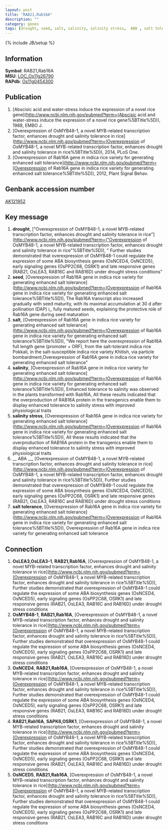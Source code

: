 ```yaml
---
layout: post
title: "RAB21,Rab16A"
description: ""
category: genes
tags: [drought, seed, salt, salinity, salinity stress,  ABA , salt tolerance]
---
```

{% include JB/setup %}

## Information
__Symbol__: RAB21,Rab16A  
__MSU__: [LOC_Os11g26790](http://rice.plantbiology.msu.edu/cgi-bin/ORF_infopage.cgi?orf=LOC_Os11g26790)  
__RAPdb__: [Os11g0454300](http://rapdb.dna.affrc.go.jp/viewer/gbrowse_details/irgsp1?name=Os11g0454300)  

## Publication
1. [Abscisic acid and water-stress induce the expression of a novel rice gene](http://www.ncbi.nlm.nih.gov/pubmed?term=(Abscisic acid and water-stress induce the expression of a novel rice gene%5BTitle%5D)), 1988, EMBO J.
2. [Overexpression of OsMYB48-1, a novel MYB-related transcription factor, enhances drought and salinity tolerance in rice](http://www.ncbi.nlm.nih.gov/pubmed?term=(Overexpression of OsMYB48-1, a novel MYB-related transcription factor, enhances drought and salinity tolerance in rice%5BTitle%5D)), 2014, PLoS One.
3. [Overexpression of Rab16A gene in indica rice variety for generating enhanced salt tolerance](http://www.ncbi.nlm.nih.gov/pubmed?term=(Overexpression of Rab16A gene in indica rice variety for generating enhanced salt tolerance%5BTitle%5D)), 2012, Plant Signal Behav.

## Genbank accession number
[AK121952](http://www.ncbi.nlm.nih.gov/nuccore/AK121952)

## Key message
1. __drought__, ["Overexpression of OsMYB48-1, a novel MYB-related transcription factor, enhances drought and salinity tolerance in rice"](http://www.ncbi.nlm.nih.gov/pubmed?term=("Overexpression of OsMYB48-1, a novel MYB-related transcription factor, enhances drought and salinity tolerance in rice"%5BTitle%5D)), " Further studies demonstrated that overexpression of OsMYB48-1 could regulate the expression of some ABA biosynthesis genes (OsNCED4, OsNCED5), early signaling genes (OsPP2C68, OSRK1) and late responsive genes (RAB21, OsLEA3, RAB16C and RAB16D) under drought stress conditions"
2. __seed__, [Overexpression of Rab16A gene in indica rice variety for generating enhanced salt tolerance](http://www.ncbi.nlm.nih.gov/pubmed?term=(Overexpression of Rab16A gene in indica rice variety for generating enhanced salt tolerance%5BTitle%5D)),  The Rab16A transcript also increased gradually with seed maturity, with its maximal accumulation at 30 d after pollination (DAP) i,, fully matured seeds, explaining the protective role of Rab16A gene during seed maturation
3. __salt__, [Overexpression of Rab16A gene in indica rice variety for generating enhanced salt tolerance](http://www.ncbi.nlm.nih.gov/pubmed?term=(Overexpression of Rab16A gene in indica rice variety for generating enhanced salt tolerance%5BTitle%5D)), "We report here the overexpression of Rab16A full length gene (promoter + ORF), from the salt-tolerant indica rice Pokkali, in the salt-susceptible indica rice variety Khitish, via particle bombardment,Overexpression of Rab16A gene in indica rice variety for generating enhanced salt tolerance"
4. __salinity__, [Overexpression of Rab16A gene in indica rice variety for generating enhanced salt tolerance](http://www.ncbi.nlm.nih.gov/pubmed?term=(Overexpression of Rab16A gene in indica rice variety for generating enhanced salt tolerance%5BTitle%5D)),  Enhanced tolerance to salinity was observed in the plants transformed with Rab16A, All these results indicated that the overproduction of RAB16A protein in the transgenics enable them to display enhanced tolerance to salinity stress with improved physiological traits
5. __salinity stress__, [Overexpression of Rab16A gene in indica rice variety for generating enhanced salt tolerance](http://www.ncbi.nlm.nih.gov/pubmed?term=(Overexpression of Rab16A gene in indica rice variety for generating enhanced salt tolerance%5BTitle%5D)),  All these results indicated that the overproduction of RAB16A protein in the transgenics enable them to display enhanced tolerance to salinity stress with improved physiological traits
6. __ ABA __, [Overexpression of OsMYB48-1, a novel MYB-related transcription factor, enhances drought and salinity tolerance in rice](http://www.ncbi.nlm.nih.gov/pubmed?term=(Overexpression of OsMYB48-1, a novel MYB-related transcription factor, enhances drought and salinity tolerance in rice%5BTitle%5D)),  Further studies demonstrated that overexpression of OsMYB48-1 could regulate the expression of some ABA biosynthesis genes (OsNCED4, OsNCED5), early signaling genes (OsPP2C68, OSRK1) and late responsive genes (RAB21, OsLEA3, RAB16C and RAB16D) under drought stress conditions
7. __salt tolerance__, [Overexpression of Rab16A gene in indica rice variety for generating enhanced salt tolerance](http://www.ncbi.nlm.nih.gov/pubmed?term=(Overexpression of Rab16A gene in indica rice variety for generating enhanced salt tolerance%5BTitle%5D)), Overexpression of Rab16A gene in indica rice variety for generating enhanced salt tolerance

## Connection
1. __OsLEA3,OsLEA3-1__, __RAB21,Rab16A__, [Overexpression of OsMYB48-1, a novel MYB-related transcription factor, enhances drought and salinity tolerance in rice](http://www.ncbi.nlm.nih.gov/pubmed?term=(Overexpression of OsMYB48-1, a novel MYB-related transcription factor, enhances drought and salinity tolerance in rice%5BTitle%5D)),  Further studies demonstrated that overexpression of OsMYB48-1 could regulate the expression of some ABA biosynthesis genes (OsNCED4, OsNCED5), early signaling genes (OsPP2C68, OSRK1) and late responsive genes (RAB21, OsLEA3, RAB16C and RAB16D) under drought stress conditions
2. __OsMYB48-1__, __RAB21,Rab16A__, [Overexpression of OsMYB48-1, a novel MYB-related transcription factor, enhances drought and salinity tolerance in rice](http://www.ncbi.nlm.nih.gov/pubmed?term=(Overexpression of OsMYB48-1, a novel MYB-related transcription factor, enhances drought and salinity tolerance in rice%5BTitle%5D)),  Further studies demonstrated that overexpression of OsMYB48-1 could regulate the expression of some ABA biosynthesis genes (OsNCED4, OsNCED5), early signaling genes (OsPP2C68, OSRK1) and late responsive genes (RAB21, OsLEA3, RAB16C and RAB16D) under drought stress conditions
3. __OsNCED4__, __RAB21,Rab16A__, [Overexpression of OsMYB48-1, a novel MYB-related transcription factor, enhances drought and salinity tolerance in rice](http://www.ncbi.nlm.nih.gov/pubmed?term=(Overexpression of OsMYB48-1, a novel MYB-related transcription factor, enhances drought and salinity tolerance in rice%5BTitle%5D)),  Further studies demonstrated that overexpression of OsMYB48-1 could regulate the expression of some ABA biosynthesis genes (OsNCED4, OsNCED5), early signaling genes (OsPP2C68, OSRK1) and late responsive genes (RAB21, OsLEA3, RAB16C and RAB16D) under drought stress conditions
4. __RAB21,Rab16A__, __SAPK6,OSRK1__, [Overexpression of OsMYB48-1, a novel MYB-related transcription factor, enhances drought and salinity tolerance in rice](http://www.ncbi.nlm.nih.gov/pubmed?term=(Overexpression of OsMYB48-1, a novel MYB-related transcription factor, enhances drought and salinity tolerance in rice%5BTitle%5D)),  Further studies demonstrated that overexpression of OsMYB48-1 could regulate the expression of some ABA biosynthesis genes (OsNCED4, OsNCED5), early signaling genes (OsPP2C68, OSRK1) and late responsive genes (RAB21, OsLEA3, RAB16C and RAB16D) under drought stress conditions
5. __OsNCED5__, __RAB21,Rab16A__, [Overexpression of OsMYB48-1, a novel MYB-related transcription factor, enhances drought and salinity tolerance in rice](http://www.ncbi.nlm.nih.gov/pubmed?term=(Overexpression of OsMYB48-1, a novel MYB-related transcription factor, enhances drought and salinity tolerance in rice%5BTitle%5D)),  Further studies demonstrated that overexpression of OsMYB48-1 could regulate the expression of some ABA biosynthesis genes (OsNCED4, OsNCED5), early signaling genes (OsPP2C68, OSRK1) and late responsive genes (RAB21, OsLEA3, RAB16C and RAB16D) under drought stress conditions


